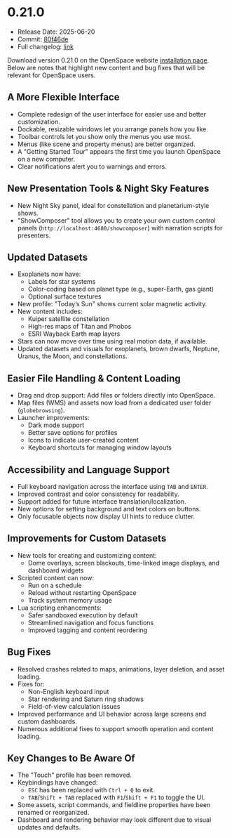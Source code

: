 # 0.21.0
  - Release Date: 2025-06-20
  - Commit: [80f46de](https://github.com/OpenSpace/OpenSpace/commit/80f46ded1f97d7de40a34179446e9cc47299ab91)
  - Full changelog: [link](https://github.com/OpenSpace/OpenSpace/releases/tag/releases%2Fv0.21.0)

Download version 0.21.0 on the OpenSpace website [installation page](https://openspaceproject.com/version-0210). Below are notes that highlight new content and bug fixes that will be relevant for OpenSpace users.

## A More Flexible Interface
-   Complete redesign of the user interface for easier use and better customization.
-   Dockable, resizable windows let you arrange panels how you like.
-   Toolbar controls let you show only the menus you use most.
-   Menus (like scene and property menus) are better organized.
-   A "Getting Started Tour" appears the first time you launch OpenSpace on a new computer.
-   Clear notifications alert you to warnings and errors.

## New Presentation Tools & Night Sky Features
-   New Night Sky panel, ideal for constellation and planetarium-style shows.
-   "ShowComposer" tool allows you to create your own custom control panels (`http://localhost:4680/showcomposer`) with narration scripts for presenters. 
    
## Updated Datasets
-   Exoplanets now have: 
    -   Labels for star systems
    -   Color-coding based on planet type (e.g., super-Earth, gas giant)
    -   Optional surface textures
-   New profile: "Today’s Sun" shows current solar magnetic activity.
-   New content includes:
    -   Kuiper satellite constellation
    -   High-res maps of Titan and Phobos
    -   ESRI Wayback Earth map layers
-   Stars can now move over time using real motion data, if available.
-   Updated datasets and visuals for exoplanets, brown dwarfs, Neptune, Uranus, the Moon, and constellations.

## Easier File Handling & Content Loading
-   Drag and drop support: Add files or folders directly into OpenSpace.
-   Map files (WMS) and assets now load from a dedicated user folder (`globebrowsing`).
-   Launcher improvements:
    -   Dark mode support
    -   Better save options for profiles
    -   Icons to indicate user-created content
    -   Keyboard shortcuts for managing window layouts

## Accessibility and Language Support
-   Full keyboard navigation across the interface using `TAB` and `ENTER`.
-   Improved contrast and color consistency for readability.
-   Support added for future interface translation/localization.
-   New options for setting background and text colors on buttons.
-   Only focusable objects now display UI hints to reduce clutter.
    
## Improvements for Custom Datasets
-   New tools for creating and customizing content:
    -   Dome overlays, screen blackouts, time-linked image displays, and dashboard widgets
-   Scripted content can now:
    -   Run on a schedule
    -   Reload without restarting OpenSpace
    -   Track system memory usage   
-   Lua scripting enhancements:
    -   Safer sandboxed execution by default
    -   Streamlined navigation and focus functions
    -   Improved tagging and content reordering

## Bug Fixes
-   Resolved crashes related to maps, animations, layer deletion, and asset loading.
-   Fixes for:
    -   Non-English keyboard input
    -   Star rendering and Saturn ring shadows
    -   Field-of-view calculation issues
-   Improved performance and UI behavior across large screens and custom dashboards.
-   Numerous additional fixes to support smooth operation and content loading.

## Key Changes to Be Aware Of
-   The "Touch" profile has been removed.
-   Keybindings have changed:
    -   `ESC` has been replaced with `Ctrl + Q` to exit.
    -   `TAB`/`Shift + TAB` replaced with `F1`/`Shift + F1` to toggle the UI.   
-   Some assets, script commands, and fieldline properties have been renamed or reorganized.
-   Dashboard and rendering behavior may look different due to visual updates and defaults.
